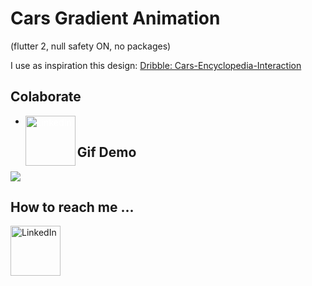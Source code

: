# Cars Gradient Animation 

(flutter 2, null safety ON, no packages)

I use as inspiration this design:
[Dribble: Cars-Encyclopedia-Interaction](https://dribbble.com/shots/5845145-Cars-Encyclopedia-Interaction)

## Colaborate
- [<img style="color:white;" align="left" alt="LinkedIn" width="80" src="https://github.com/appcraftstudio/buymeacoffee/raw/master/Images/snapshot-bmc-button.png" />]( https://www.buymeacoffee.com/juancastorino)



## Gif Demo

<img src="assets/cars-gif.gif"></img>
## How to reach me ...
[<img align="left" alt="LinkedIn" width="80" src="assets/linkedin.ico" />]( https://linkedin.com/in/juan-castorino)
